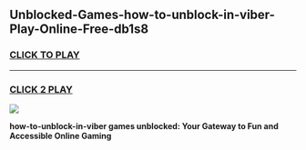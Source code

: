 
## Unblocked-Games-how-to-unblock-in-viber-Play-Online-Free-db1s8
<h3>
<a href="https://premium76.site?title=how-to-unblock-in-viber&ref=26A">CLICK TO PLAY</a></h3>
<hr>

<h3>
<a href="https://premium76.site?title=how-to-unblock-in-viber&ref=26A">CLICK 2 PLAY</a>
  
</h3>

<a href="https://premium76.site?title=how-to-unblock-in-viber&ref=26A"><img src="https://clearcache.store/games.png"></a>


**how-to-unblock-in-viber games unblocked: Your Gateway to Fun and Accessible Online Gaming**
